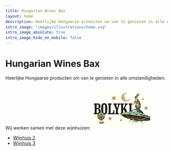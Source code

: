 ```yaml
---
title: Hungarian Wines Bax
layout: home
description: Heerlijke Hongaarse producten om van te genieten in alle omstandigheden.
intro_image: "images/illustrations/home.svg"
intro_image_absolute: true
intro_image_hide_on_mobile: false
---
```


# Hungarian Wines Bax

Heerlijke Hongaarse producten om van te genieten in alle omstandigheden.

Wij werken samen met deze wijnhuizen:
[![Bolyki](/images/features/Bolyki.jpg)](/services/)
- [Wijnhuis 2](/wijnhuis2/)
- [Wijnhuis 3](/wijnhuis3/)
